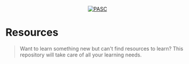 <p align="center"><a href="https://www.codechefvit.com" target="_blank"><img src="https://pict.acm.org/assets/images/aboutus/pasclogo.png" title="PASC" alt="PASC"></a>
</p>

# Resources

> <Subtitle>
> Want to learn something new but can't find resources to learn? This repository will take care of all your learning needs.
